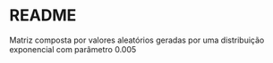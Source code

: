 # README

Matriz composta por valores aleatórios geradas por uma distribuição exponencial com parâmetro 0.005
